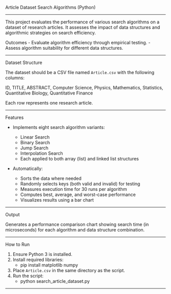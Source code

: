 Article Dataset Search Algorithms (Python)

---

This project evaluates the performance of various search algorithms on a dataset of research articles. It assesses the impact of data structures and algorithmic strategies on search efficiency.

Outcomes
	- Evaluate algorithm efficiency through empirical testing.
	- Assess algorithm suitability for different data structures.

---

Dataset Structure

The dataset should be a CSV file named `Article.csv` with the following columns:

ID, TITLE, ABSTRACT, Computer Science, Physics, Mathematics, Statistics, Quantitative Biology, Quantitative Finance

Each row represents one research article.

---

Features

- Implements eight search algorithm variants:
  - Linear Search
  - Binary Search
  - Jump Search
  - Interpolation Search
  - Each applied to both array (list) and linked list structures

- Automatically:
  - Sorts the data where needed
  - Randomly selects keys (both valid and invalid) for testing
  - Measures execution time for 30 runs per algorithm
  - Computes best, average, and worst-case performance
  - Visualizes results using a bar chart

---

Output

Generates a performance comparison chart showing search time (in microseconds) for each algorithm and data structure combination.

---

How to Run

1. Ensure Python 3 is installed.
2. Install required libraries:
   - pip install matplotlib numpy
3. Place `Article.csv` in the same directory as the script.
4. Run the script:
   - python search_article_dataset.py

---





